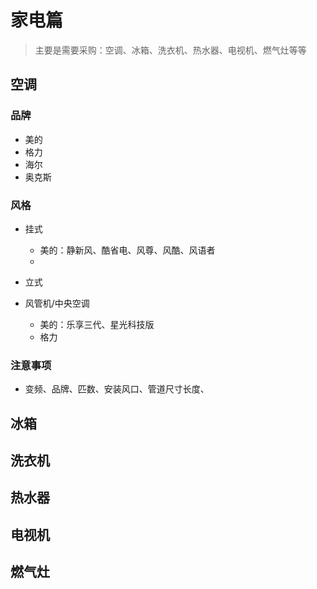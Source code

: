 # 家电篇
>主要是需要采购：空调、冰箱、洗衣机、热水器、电视机、燃气灶等等

## 空调
### 品牌
- 美的
- 格力
- 海尔
- 奥克斯
### 风格
- 挂式
  - 美的：静新风、酷省电、风尊、风酷、风语者
  - 

- 立式
- 风管机/中央空调
  - 美的：乐享三代、星光科技版
  - 格力
### 注意事项
 - 变频、品牌、匹数、安装风口、管道尺寸长度、
## 冰箱
## 洗衣机
## 热水器
## 电视机
## 燃气灶

